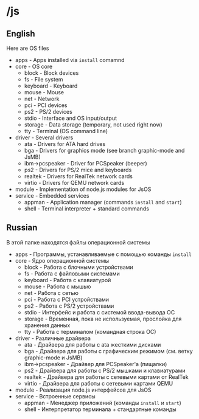 # /js

## English

Here are OS files
- apps - Apps installed via `install` comamnd
- core - OS core
  - block - Block devices
  - fs - File system
  - keyboard - Keyboard
  - mouse - Mouse
  - net - Network
  - pci - PCI devices
  - ps2 - PS/2 devices
  - stdio - Interface and OS input/output
  - storage - Data storage (temporary, not used right now)
  - tty - Terminal (OS command line)
- driver - Several drivers
  - ata - Drivers for ATA hard drives
  - bga - Drivers for graphics mode (see branch graphic-mode and JsMB)
  - ibm->pcspeaker - Driver for PCSpeaker (beeper)
  - ps2 - Drivers for PS/2 mice and keyboards
  - realtek - Drivers for RealTek network cards
  - virtio - Drivers for QEMU network cards
- module - Implementation of node.js modules for JsOS
- service - Embedded services
  - appman - Application manager (commands `install` and `start`)
  - shell - Terminal interpreter + standard commands

## Russian

В этой папке находятся файлы операционной системы
- apps - Программы, устанавливаемые с помощью команды `install`
- core - Ядро операционной системы
  - block - Работа с блочными устройствами
  - fs - Работа с файловыми системами
  - keyboard - Работа с клавиатурой
  - mouse - Работа с мышью
  - net - Работа с сетью
  - pci - Работа с PCI устройствами
  - ps2 - Работа с PS/2 устройствами
  - stdio - Интерфейс и работа с системой ввода-вывода ОС
  - storage - Временная, пока не используемая, прослойка для хранения данных
  - tty - Работа с терминалом (командная строка ОС)
- driver - Различные драйвера
  - ata - Драйвера для работы с ata жесткими дисками
  - bga - Драйвера для работы с графическим режимом (см. ветку graphic-mode и JsMB)
  - ibm->pcspeaker - Драйвер для PCSpeaker'а (пищалки)
  - ps2 - Драйвера для работы с PS/2 мышками и клавиатурами
  - realtek - Драйвера для работы с сетевыми картами от RealTek
  - virtio - Драйвера для работы с сетевыми картами QEMU
- module - Реализация node.js интерфейсов для JsOS
- service - Встроенные сервисы
  - appman - Менеджер приложений (команды `install` и `start`)
  - shell - Интерпретатор терминала + стандартные команды
